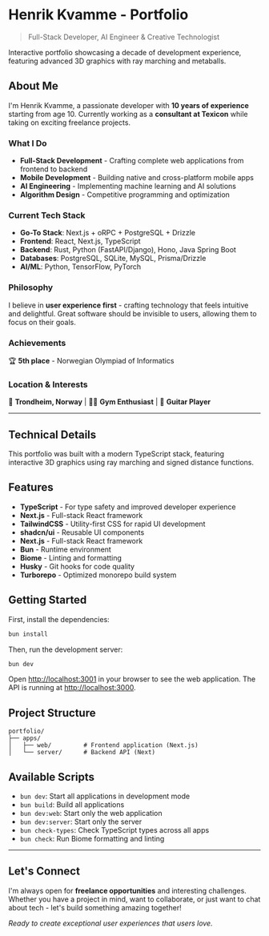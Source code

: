# Henrik Kvamme - Portfolio

> Full-Stack Developer, AI Engineer & Creative Technologist

Interactive portfolio showcasing a decade of development experience, featuring advanced 3D graphics with ray marching and metaballs.

## About Me

I'm Henrik Kvamme, a passionate developer with **10 years of experience** starting from age 10. Currently working as a **consultant at Texicon** while taking on exciting freelance projects.

### What I Do

- **Full-Stack Development** - Crafting complete web applications from frontend to backend
- **Mobile Development** - Building native and cross-platform mobile apps  
- **AI Engineering** - Implementing machine learning and AI solutions
- **Algorithm Design** - Competitive programming and optimization

### Current Tech Stack

- **Go-To Stack**: Next.js + oRPC + PostgreSQL + Drizzle
- **Frontend**: React, Next.js, TypeScript
- **Backend**: Rust, Python (FastAPI/Django), Hono, Java Spring Boot
- **Databases**: PostgreSQL, SQLite, MySQL, Prisma/Drizzle
- **AI/ML**: Python, TensorFlow, PyTorch

### Philosophy

I believe in **user experience first** - crafting technology that feels intuitive and delightful. Great software should be invisible to users, allowing them to focus on their goals.

### Achievements

🏆 **5th place** - Norwegian Olympiad of Informatics

### Location & Interests

📍 **Trondheim, Norway** | 🏃‍♂️ **Gym Enthusiast** | 🎸 **Guitar Player**

---

## Technical Details

This portfolio was built with a modern TypeScript stack, featuring interactive 3D graphics using ray marching and signed distance functions.

## Features

- **TypeScript** - For type safety and improved developer experience
- **Next.js** - Full-stack React framework
- **TailwindCSS** - Utility-first CSS for rapid UI development
- **shadcn/ui** - Reusable UI components
- **Next.js** - Full-stack React framework
- **Bun** - Runtime environment
- **Biome** - Linting and formatting
- **Husky** - Git hooks for code quality
- **Turborepo** - Optimized monorepo build system

## Getting Started

First, install the dependencies:

```bash
bun install
```


Then, run the development server:

```bash
bun dev
```

Open [http://localhost:3001](http://localhost:3001) in your browser to see the web application.
The API is running at [http://localhost:3000](http://localhost:3000).



## Project Structure

```
portfolio/
├── apps/
│   ├── web/         # Frontend application (Next.js)
│   └── server/      # Backend API (Next)
```

## Available Scripts

- `bun dev`: Start all applications in development mode
- `bun build`: Build all applications
- `bun dev:web`: Start only the web application
- `bun dev:server`: Start only the server
- `bun check-types`: Check TypeScript types across all apps
- `bun check`: Run Biome formatting and linting

---

## Let's Connect

I'm always open for **freelance opportunities** and interesting challenges. Whether you have a project in mind, want to collaborate, or just want to chat about tech - let's build something amazing together!

*Ready to create exceptional user experiences that users love.*
